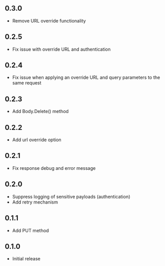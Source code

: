 ## 0.3.0

- Remove URL override functionality

## 0.2.5

- Fix issue with override URL and authentication

## 0.2.4

- Fix issue when applying an override URL and query parameters to the same request

## 0.2.3

- Add Body.Delete() method

## 0.2.2

- Add url override option

## 0.2.1

- Fix response debug and error message

## 0.2.0

- Suppress logging of sensitive payloads (authentication)
- Add retry mechanism

## 0.1.1

- Add PUT method

## 0.1.0

- Initial release
